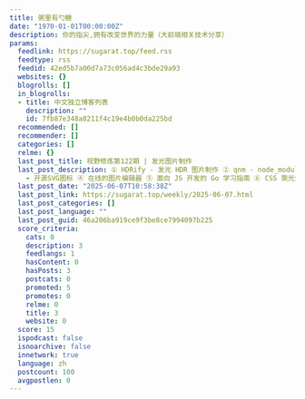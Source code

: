 ```yaml
---
title: 粥里有勺糖
date: "1970-01-01T00:00:00Z"
description: 你的指尖,拥有改变世界的力量（大前端相关技术分享）
params:
  feedlink: https://sugarat.top/feed.rss
  feedtype: rss
  feedid: 42ed5b7a00d7a73c056ad4c3bde29a93
  websites: {}
  blogrolls: []
  in_blogrolls:
  - title: 中文独立博客列表
    description: ""
    id: 7fb87e348a8211f4c19e4b0b0da225bd
  recommended: []
  recommender: []
  categories: []
  relme: {}
  last_post_title: 视野修炼第122期 | 发光图片制作
  last_post_description: ① HDRify - 发光 HDR 图片制作 ② qnm - node_modules分析工具 ③ Glow UI
    - 开源SVG图标 ④ 在线的图片编辑器 ⑤ 面向 JS 开发的 Go 学习指南 ⑥ CSS 聚光灯效果 ⑦
  last_post_date: "2025-06-07T10:58:38Z"
  last_post_link: https://sugarat.top/weekly/2025-06-07.html
  last_post_categories: []
  last_post_language: ""
  last_post_guid: 46a206ba919ce9f3be8ce7994097b225
  score_criteria:
    cats: 0
    description: 3
    feedlangs: 1
    hasContent: 0
    hasPosts: 3
    postcats: 0
    promoted: 5
    promotes: 0
    relme: 0
    title: 3
    website: 0
  score: 15
  ispodcast: false
  isnoarchive: false
  innetwork: true
  language: zh
  postcount: 100
  avgpostlen: 0
---
```

